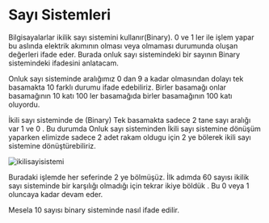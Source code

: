 



# Sayı Sistemleri 


Bilgisayalarlar ikilik sayı sistemini kullanır(Binary). 0 ve 1 ler ile işlem yapar bu aslında elektrik akımının olması veya olmaması durumunda oluşan değerleri ifade eder. Burada onluk sayı sistemindeki bir sayının Binary sistemindeki ifadesini anlatacam.

Onluk sayı sisteminde aralığımız 0 dan 9 a kadar olmasından dolayı tek basamakta 10 farklı durumu ifade edebiliriz. Birler basamağı onlar basamağının 10 katı 100 ler basamağıda birler basamağının 100 katı oluyordu.

İkili sayı sisteminde de (Binary) Tek basamakta sadece 2 tane sayı aralığı var 1 ve 0 . Bu durumda Onluk sayı sisteminden İkili sayı sistemine dönüşüm yaparken elimizde sadece 2 adet rakam oldugu için 2 ye bölerek ikili sayı sistemine dönüştürebiliriz. 


![ikilisayisistemi](assets/ikilik-tabana-çevirme.png)

Buradaki işlemde her seferinde 2 ye bölmüşüz. İlk adımda 60 sayısı ikilik sayı sisteminde bir karşılığı olmadığı için tekrar ikiye böldük . Bu 0 veya 1 oluncaya kadar devam eder.




Mesela 10 sayısı binary  sisteminde nasıl ifade edilir.